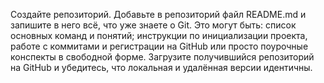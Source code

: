 Создайте репозиторий.
Добавьте в репозиторий файл README.md и запишите в него всё, что уже знаете о Git. Это могут быть: список основных команд и понятий; инструкции по инициализации проекта, работе с коммитами и регистрации на GitHub или просто поурочные конспекты в свободной форме.
Загрузите получившийся репозиторий на GitHub и убедитесь, что локальная и удалённая версии идентичны.
